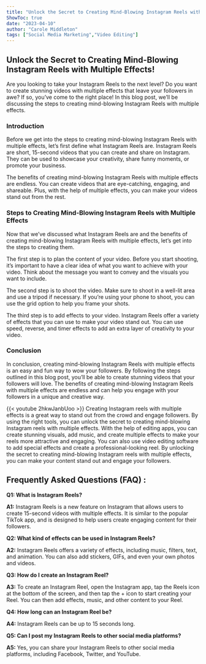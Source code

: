 ```yaml
---
title: "Unlock the Secret to Creating Mind-Blowing Instagram Reels with Multiple Effects!"
ShowToc: true 
date: "2023-04-10"
author: "Carole Middleton" 
tags: ["Social Media Marketing","Video Editing"]
---
```

## Unlock the Secret to Creating Mind-Blowing Instagram Reels with Multiple Effects!

Are you looking to take your Instagram Reels to the next level? Do you want to create stunning videos with multiple effects that leave your followers in awe? If so, you’ve come to the right place! In this blog post, we’ll be discussing the steps to creating mind-blowing Instagram Reels with multiple effects. 

### Introduction 

Before we get into the steps to creating mind-blowing Instagram Reels with multiple effects, let’s first define what Instagram Reels are. Instagram Reels are short, 15-second videos that you can create and share on Instagram. They can be used to showcase your creativity, share funny moments, or promote your business. 

The benefits of creating mind-blowing Instagram Reels with multiple effects are endless. You can create videos that are eye-catching, engaging, and shareable. Plus, with the help of multiple effects, you can make your videos stand out from the rest. 

### Steps to Creating Mind-Blowing Instagram Reels with Multiple Effects

Now that we’ve discussed what Instagram Reels are and the benefits of creating mind-blowing Instagram Reels with multiple effects, let’s get into the steps to creating them. 

The first step is to plan the content of your video. Before you start shooting, it’s important to have a clear idea of what you want to achieve with your video. Think about the message you want to convey and the visuals you want to include.

The second step is to shoot the video. Make sure to shoot in a well-lit area and use a tripod if necessary. If you’re using your phone to shoot, you can use the grid option to help you frame your shots. 

The third step is to add effects to your video. Instagram Reels offer a variety of effects that you can use to make your video stand out. You can use speed, reverse, and timer effects to add an extra layer of creativity to your video. 

### Conclusion 

In conclusion, creating mind-blowing Instagram Reels with multiple effects is an easy and fun way to wow your followers. By following the steps outlined in this blog post, you’ll be able to create stunning videos that your followers will love. The benefits of creating mind-blowing Instagram Reels with multiple effects are endless and can help you engage with your followers in a unique and creative way.

{{< youtube 2hkwJanbUoo >}} 
Creating Instagram reels with multiple effects is a great way to stand out from the crowd and engage followers. By using the right tools, you can unlock the secret to creating mind-blowing Instagram reels with multiple effects. With the help of editing apps, you can create stunning visuals, add music, and create multiple effects to make your reels more attractive and engaging. You can also use video editing software to add special effects and create a professional-looking reel. By unlocking the secret to creating mind-blowing Instagram reels with multiple effects, you can make your content stand out and engage your followers.

## Frequently Asked Questions (FAQ) :
**Q1: What is Instagram Reels?**

**A1:** Instagram Reels is a new feature on Instagram that allows users to create 15-second videos with multiple effects. It is similar to the popular TikTok app, and is designed to help users create engaging content for their followers. 

**Q2: What kind of effects can be used in Instagram Reels?**

**A2:** Instagram Reels offers a variety of effects, including music, filters, text, and animation. You can also add stickers, GIFs, and even your own photos and videos. 

**Q3: How do I create an Instagram Reel?**

**A3:** To create an Instagram Reel, open the Instagram app, tap the Reels icon at the bottom of the screen, and then tap the + icon to start creating your Reel. You can then add effects, music, and other content to your Reel. 

**Q4: How long can an Instagram Reel be?**

**A4:** Instagram Reels can be up to 15 seconds long. 

**Q5: Can I post my Instagram Reels to other social media platforms?**

**A5:** Yes, you can share your Instagram Reels to other social media platforms, including Facebook, Twitter, and YouTube.


